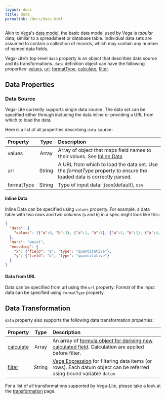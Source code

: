 ```yaml
---
layout: docs
title: Data
permalink: /docs/data.html
---
```


Akin to [Vega](/vega/vega)'s [data model](vega/vega/wiki/Data), the basic data model used by Vega is _tabular_ data, similar to a spreadsheet or database table. Individual data sets are assumed to contain a collection of records, which may contain any number of named data fields.

Vega-Lite's top-level `data` property is an object that describes data source and its transformations.
`data` definition object can have the following properties:
[values](#data-source),
[url](#data-source),
[formatType](#data-source),
[calculate](#data-transformation),
[filter](#data-transformation).

## Data Properties


### Data Source

Vega-Lite currently supports single data source.  The data set can be specified either through including the data inline or providing a URL from which to load the data.

Here is a list of all properties describing `data` source:

| Property      | Type          | Description    |
| :------------ |:-------------:| :------------- |
| values        | Array         | Array of object that maps field names to their values.  See [Inline Data](#Inline-Data) |
| url           | String        | A URL from which to load the data set. Use the _formatType_ property to ensure the loaded data is correctly parsed. |
| formatType    | String        | Type of input data: `json`(default), `csv` |



#### Inline Data

Inline Data can be specified using `values` property.
For example, a data table with two rows and two columns (`a` and `b`) in a spec might look like this:

```json
{
  "data": {
    "values": [{"a":0, "b":3}, {"a":1, "b":5}, {"a":3, "b":1}, {"a":4, "b":2}]
  },
  "mark": "point",
  "encoding": {
    "x": {"field": "a", "type": "quantitative"},
    "y": {"field": "b", "type": "quantitative"}
  }
}
```

#### Data from URL

Data can be specified from url using the `url` property.  Format of the input data can be specified using `formatType` property.  

## Data Transformation

`data` property also supports the following data transformation properties:

| Property      | Type          | Description    |
| :------------ |:-------------:| :------------- |
| [calculate](transformation.html#calculate)     | Array         | An array of [formula object for deriving new calculated field](#calculate-field).  Calculation are applied before filter. |
| [filter](transformation.html#filter)        | String        | [Vega Expression](https://github.com/vega/vega/wiki/Expressions) for filtering data items (or rows).  Each datum object can be referred using bound variable `datum`. |

For a list of all transformations supported by Vega-Lite, please take a look at the [transformation](transformation.html) page.
